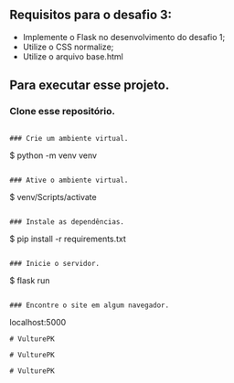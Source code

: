 

## Requisitos para o desafio 3:

- Implemente o Flask no desenvolvimento do desafio 1;
- Utilize o CSS normalize;
- Utilize o arquivo base.html

## Para executar esse projeto.

### Clone esse repositório.

```

### Crie um ambiente virtual.

```
$ python -m venv venv
```

### Ative o ambiente virtual.

```
$ venv/Scripts/activate
```

### Instale as dependências.

```
$ pip install -r requirements.txt
```

### Inicie o servidor.

```
$ flask run
```

### Encontre o site em algum navegador.

```
localhost:5000
```
#   V u l t u r e P K 
 
 #   V u l t u r e P K 
 
 #   V u l t u r e P K 
 
 